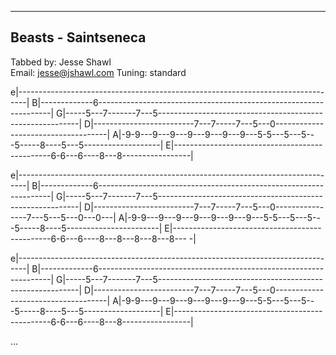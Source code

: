 ----------------------------------------------------------------- 
Beasts - Saintseneca
----------------------------------------------------------------- 

Tabbed by: Jesse Shawl	
Email: jesse@jshawl.com 
Tuning: standard

e|--------------------------------------------------------------------------------|
B|-------------6------------------------------------------------------------------|
G|-----5---7-------7---5----------------------------------------------------------|
D|-------------------------7---7-----7---5---0------------------------------------|
A|-9-9---9---9---9---9---9---9---5-5---5---5---5-----8----5---5-------------------|
E|-----------------------------------------------6-6---6----8---8-----------------|



e|--------------------------------------------------------------------------------|
B|-------------6------------------------------------------------------------------|
G|-----5---7-------7---5----------------------------------------------------------|
D|-------------------------7---7-----7---5---0----------------7---5---5---0---0---|
A|-9-9---9---9---9---9---9---9---5-5---5---5---5-----8----5-----------------------|
E|-----------------------------------------------6-6---6----8---8---8---8---8--- -|



e|--------------------------------------------------------------------------------|
B|-------------6------------------------------------------------------------------|
G|-----5---7-------7---5----------------------------------------------------------|
D|-------------------------7---7-----7---5---0------------------------------------|
A|-9-9---9---9---9---9---9---9---5-5---5---5---5-----8----5---5-------------------|
E|-----------------------------------------------6-6---6----8---8-----------------|

...
